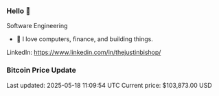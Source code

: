 ### Hello 🤙  

Software Engineering

- 🔭 I love computers, finance, and building things.
  
LinkedIn: https://www.linkedin.com/in/thejustinbishop/  

























































































































































































































































### Bitcoin Price Update
Last updated: 2025-05-18 11:09:54 UTC
Current price: $103,873.00 USD
